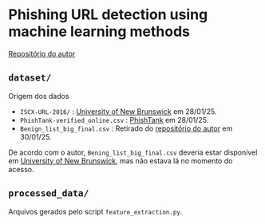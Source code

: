 # Phishing URL detection using machine learning methods

[Repositório do autor](https://github.com/shreyagopal/Phishing-Website-Detection-by-Machine-Learning-Techniques/tree/master)

## `dataset/`

Origem dos dados
- `ISCX-URL-2016/` : [University of New Brunswick](https://www.unb.ca/cic/datasets/url-2016.html) em 28/01/25.
- `PhishTank-verified_online.csv` : [PhishTank](https://www.phishtank.com) em 28/01/25.
- `Benign_list_big_final.csv` : Retirado do [repositório do autor](https://github.com/shreyagopal/Phishing-Website-Detection-by-Machine-Learning-Techniques/tree/master) em 30/01/25.

De acordo com o autor, `Bening_list_big_final.csv` deveria estar disponível em [University of New Brunswick](https://www.unb.ca/cic/datasets/url-2016.html), mas não estava lá no momento do acesso.

## `processed_data/`

Arquivos gerados pelo script `feature_extraction.py`.

